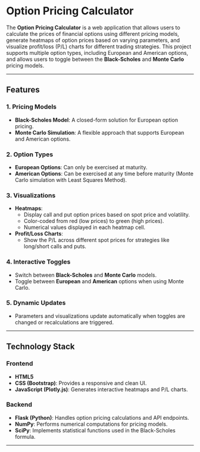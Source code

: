 # Option Pricing Calculator

The **Option Pricing Calculator** is a web application that allows users to calculate the prices of financial options using different pricing models, generate heatmaps of option prices based on varying parameters, and visualize profit/loss (P/L) charts for different trading strategies. This project supports multiple option types, including European and American options, and allows users to toggle between the **Black-Scholes** and **Monte Carlo** pricing models.

---

## Features

### 1. Pricing Models
- **Black-Scholes Model**: A closed-form solution for European option pricing.
- **Monte Carlo Simulation**: A flexible approach that supports European and American options.

### 2. Option Types
- **European Options**: Can only be exercised at maturity.
- **American Options**: Can be exercised at any time before maturity (Monte Carlo simulation with Least Squares Method).

### 3. Visualizations
- **Heatmaps**:
  - Display call and put option prices based on spot price and volatility.
  - Color-coded from red (low prices) to green (high prices).
  - Numerical values displayed in each heatmap cell.
- **Profit/Loss Charts**:
  - Show the P/L across different spot prices for strategies like long/short calls and puts.

### 4. Interactive Toggles
- Switch between **Black-Scholes** and **Monte Carlo** models.
- Toggle between **European** and **American** options when using Monte Carlo.

### 5. Dynamic Updates
- Parameters and visualizations update automatically when toggles are changed or recalculations are triggered.

---

## Technology Stack

### Frontend
- **HTML5**
- **CSS (Bootstrap)**: Provides a responsive and clean UI.
- **JavaScript (Plotly.js)**: Generates interactive heatmaps and P/L charts.

### Backend
- **Flask (Python)**: Handles option pricing calculations and API endpoints.
- **NumPy**: Performs numerical computations for pricing models.
- **SciPy**: Implements statistical functions used in the Black-Scholes formula.

---
